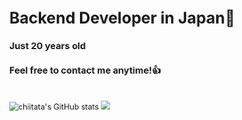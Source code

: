 # Backend Developer in Japan👋
### Just 20 years old 
### Feel free to contact me anytime!👍
#
![chiitata's GitHub stats](https://github-readme-stats.vercel.app/api?username=chiitata&show_icons=true&theme=vue-dark)
![](http://github-profile-summary-cards.vercel.app/api/cards/profile-details?username=chiitata&theme=gruvbox)



